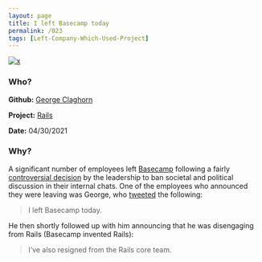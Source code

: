 ```yaml
---
layout: page
title: I left Basecamp today
permalink: /023
tags: [Left-Company-Which-Used-Project]
---
```


[![x](https://img.shields.io/badge/-Left%20Company%20Which%20Used%20Project-green)](/#LC)

### Who?

**Github:** [George Claghorn](https://github.com/georgeclaghorn)

**Project:** [Rails](https://rubyonrails.org/)

**Date:** 04/30/2021

### Why?

A significant number of employees left [Basecamp](https://basecamp.com/) following a fairly [controversial decision](https://world.hey.com/jason/changes-at-basecamp-7f32afc5) by the leadership to ban societal and political discussion in their internal chats.  One of the employees who announced they were leaving was George, who [tweeted](https://twitter.com/georgeclaghorn/status/1388131009531719680?s=20) the following:

> I left Basecamp today.

He then shortly followed up with him announcing that he was disengaging from Rails (Basecamp invented Rails):

> I’ve also resigned from the Rails core team.